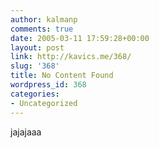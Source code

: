 ```yaml
---
author: kalmanp
comments: true
date: 2005-03-11 17:59:28+00:00
layout: post
link: http://kavics.me/368/
slug: '368'
title: No Content Found
wordpress_id: 368
categories:
- Uncategorized
---
```


jajajaaa
